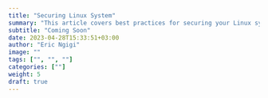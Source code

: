 ```yaml
---
title: "Securing Linux System"
summary: "This article covers best practices for securing your Linux system, including setting up user accounts and permissions, configuring firewalls, and implementing encryption for data security."
subtitle: "Coming Soon"
date: 2023-04-28T15:33:51+03:00
author: "Eric Ngigi"
image: ""
tags: ["", "", ""]
categories: [""]
weight: 5 
draft: true
---
```

